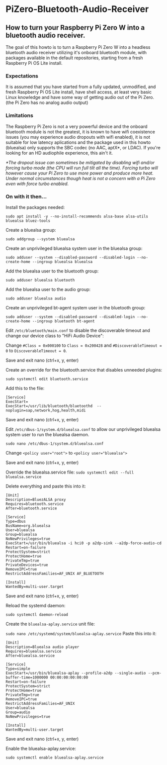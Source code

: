 # PiZero-Bluetooth-Audio-Receiver
## How to turn your Raspberry Pi Zero W into a bluetooth audio receiver.

The goal of this howto is to turn a Raspberry Pi Zero W into a headless bluetooth audio receiver utilizing it's onboard bluetooth module, with packages available in the default repositories, starting from a fresh Raspberry Pi OS Lite install.

### Expectations
It is assumed that you have started from a fully updated, unmodified, and fresh Raspberry Pi OS Lite install, have shell access, at least very basic Linux knowledge and have some way of getting audio out of the Pi Zero. (the Pi Zero has no analog audio output) 

### Limitations
The Raspberry Pi Zero is not a very powerful device and the onboard bluetooth module is not the greatest, it is known to have wifi coexistence issues (you may experience audio dropouts with wifi enabled), it is not suitable for low latency aplications and the package used in this howto (bluealsa) only supports the SBC codec (no AAC, aptX*, or LDAC). If you're looking for an HD audiophile experience, this ain't it.

<i>*The dropout issue can sometimes be mitigated by disabling wifi and/or forcing turbo mode (the CPU will run full tilt all the time). Forcing turbo will however cause your Pi Zero to use more power and produce more heat. Under normal circumstances though heat is not a concern with a Pi Zero even with force turbo enabled.</i>

### On with it then...

Install the packages needed:

 ```sudo apt install -y --no-install-recommends alsa-base alsa-utils bluealsa bluez-tools```

Create a bluealsa group:

```sudo addgroup --system bluealsa```

Create an unprivileged bluealsa system user in the bluealsa group:

```sudo adduser --system --disabled-password --disabled-login --no-create-home --ingroup bluealsa bluealsa```

Add the bluealsa user to the bluetooth group:

```sudo adduser bluealsa bluetooth```

Add the bluealsa user to the audio group:

```sudo adduser bluealsa audio```

Create an unprivileged bt-agent system user in the bluetooth group:

```sudo adduser --system --disabled-password --disabled-login --no-create-home --ingroup bluetooth bt-agent```

Edit ```/etc/bluetooth/main.conf``` to disable the discoverable timeout and change our device class to "HiFi Audio Device":

Change ```#Class = 0x000100``` to ```Class = 0x200428``` and ```#DiscoverableTimeout = 0``` to ```DiscoverableTimeout = 0```.

Save and exit nano (ctrl+x, y, enter)

Create an override for the bluetooth.service that disables unneeded plugins:

```sudo systemctl edit bluetooth.service```

Add this to the file:
```
[Service]
ExecStart=
ExecStart=/usr/lib/bluetooth/bluetoothd  --noplugin=sap,network,hog,health,midi
```
Save and exit nano (ctrl+x, y, enter)

Edit ```/etc/dbus-1/system.d/bluealsa.conf``` to allow our unprivileged bluealsa system user to run the bluealsa daemon.

```sudo nano /etc/dbus-1/system.d/bluealsa.conf```

Change ```<policy user="root">``` to ```<policy user="bluealsa">```

Save and exit nano (ctrl+x, y, enter)

Override the bluealsa.service file:
```sudo systemctl edit --full bluealsa.service```

Delete everything and paste this into it:

```
[Unit]
Description=BluezALSA proxy
Requires=bluetooth.service
After=bluetooth.service

[Service]
Type=dbus
BusName=org.bluealsa
User=bluealsa
Group=bluealsa
NoNewPrivileges=true
ExecStart=/usr/bin/bluealsa -i hci0 -p a2dp-sink --a2dp-force-audio-cd
Restart=on-failure
ProtectSystem=strict
ProtectHome=true
PrivateTmp=true
PrivateDevices=true
RemoveIPC=true
RestrictAddressFamilies=AF_UNIX AF_BLUETOOTH

[Install]
WantedBy=multi-user.target
```
Save and exit nano (ctrl+x, y, enter)

Reload the systemd daemon:

```sudo systemctl daemon-reload```


Create the ```bluealsa-aplay.service``` unit file:

```sudo nano /etc/systemd/system/bluealsa-aplay.service```
Paste this into it:
```
[Unit]
Description=Bluealsa audio player
Requires=bluealsa.service
After=bluealsa.service

[Service]
Type=simple
ExecStart=/usr/bin/bluealsa-aplay --profile-a2dp --single-audio --pcm-buffer-time=1000000 00:00:00:00:00:00
Restart=on-failure
ProtectSystem=strict
ProtectHome=true
PrivateTmp=true
RemoveIPC=true
RestrictAddressFamilies=AF_UNIX
User=bluealsa
Group=audio
NoNewPrivileges=true

[Install]
WantedBy=multi-user.target
```
Save and exit nano (ctrl+x, y, enter)

Enable the bluealsa-aplay.service:

```sudo systemctl enable bluealsa-aplay.service```
